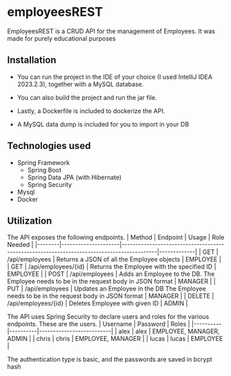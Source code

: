 # employeesREST
EmployeesREST is a CRUD API for the management of Employees. It was made for purely educational purposes

## Installation
- You can run the project in the IDE of your choice (I used IntelliJ IDEA 2023.2.3), together with a MySQL database.

- You can also build the project and run the jar file.

- Lastly, a Dockerfile is included to dockerize the API.

- A MySQL data dump is included for you to import in your DB

## Technologies used
- Spring Framework
    - Spring Boot
    - Spring Data JPA (with Hibernate)
    - Spring Security
 - Mysql
 - Docker

## Utilization
The API exposes the following endpoints.
| Method | Endpoint            | Usage                                                                                     | Role Needed |
|--------|---------------------|-------------------------------------------------------------------------------------------|-------------|
| GET    | /api/employees      | Returns a JSON of all the Employee objects                                                | EMPLOYEE    |
| GET    | /api/employees/{id} | Returns the Employee with the specified ID                                                | EMPLOYEE    |
| POST   | /api/employees      | Adds an Employee to the DB. The Employee needs to be in the request body in JSON format   | MANAGER     |
| PUT    | /api/employees      | Updates an Employee in the DB The Employee needs to be in the request body in JSON format | MANAGER     |
| DELETE | /api/employees/{id} | Deletes Employee with given ID                                                            | ADMIN       |

The API uses Spring Security to declare users and roles for the various endpoints. These are the users.
| Username | Password | Roles                    |
|----------|----------|--------------------------|
| alex     | alex     | EMPLOYEE, MANAGER, ADMIN |
| chris    | chris    | EMPLOYEE, MANAGER        |
| lucas    | lucas    | EMPLOYEE                 |

The authentication type is basic, and the passwords are saved in bcrypt hash
